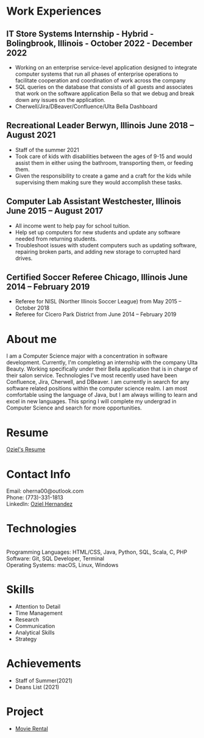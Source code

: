<h1> Work Experiences </h1>
  <h2>IT Store Systems Internship - Hybrid - Bolingbrook, Illinois - October 2022 - December 2022 </h2>
  <p>
    <ul>
      <li>
        Working on an enterprise service-level application designed to integrate computer
        systems that run all phases of enterprise operations to facilitate cooperation
        and coordination of work across the company
      </li>
      <li>
        SQL queries on the database that consists of all guests and associates that work on
        the software application Bella so that we debug and break down any issues on
        the application.
      </li>
      <li>
        Cherwell/Jira/DBeaver/Confluence/Ulta Bella Dashboard
      </li>
    </ul>
  </p>
  <h2>Recreational Leader Berwyn, Illinois June 2018 – August 2021</h2>
  <p>
  <ul>
    <li>
      Staff of the summer 2021
    </li>
    <li>
      Took care of kids with disabilities between the ages of 9-15 and would assist them in
      either using the bathroom, transporting them, or feeding them.
    </li>
    <li>
      Given the responsibility to create a game and a craft for the kids while supervising
      them making sure they would accomplish these tasks.
    </li>
  </ul>
  </p>
  <h2>Computer Lab Assistant Westchester, Illinois June 2015 – August 2017</h2>
  <p>
  <ul>
    <li>
      All income went to help pay for school tuition.
    </li>
    <li>
      Help set up computers for new students and update any software needed from returning
      students.
    </li>
    <li>
      Troubleshoot issues with student computers such as updating software, repairing
      broken parts, and adding new storage to corrupted hard drives.
    </li>
  </ul>
  </p>
  <h2>Certified Soccer Referee Chicago, Illinois June 2014 – February 2019</h2>
  <p>
  <ul>
    <li>
      Referee for NISL (Norther Illinois Soccer League) from May 2015 – October 2018
    </li>
    <li>
      Referee for Cicero Park District from June 2014 – February 2019
    </li>
  </ul>
  </p>
  <h1>About me </h1>
  <p>
    I am a Computer Science major with a concentration in software development. Currently, I'm completing
    an internship with the company Ulta Beauty. Working specifically under their Bella application that is
    in charge of their salon service. Technologies I've most recently used have been Confluence,
    Jira, Cherwell, and DBeaver. I am currently in search for any software related positions within
    the computer science realm. I am most comfortable using the language of Java, but I am always willing
    to learn and excel in new languages. This spring I will complete my undergrad in Computer Science
    and search for more opportunities.
  </p>
  <h1>Resume</h1>
  <a href="/Resume_OzielH.pdf">Oziel's Resume</a>
  <h1>Contact Info</h1>
  <p>
       Email: oherna00@outlook.com
       <br>
       Phone: (773)-331-1813
       <br>
       LinkedIn: <a href="https://www.linkedin.com/in/oziel-hernandez/">Oziel Hernandez</a>
  </p>
  <h1>Technologies</h1>
    <p>
      <br>
        Programming Languages: HTML/CSS, Java, Python, SQL, Scala, C, PHP
      <br>
        Software: Git, SQL Developer, Terminal
      <br>
        Operating Systems: macOS, Linux, Windows
    </p>
  <h1>Skills</h1>
    <p>
      <ul>
        <li>
          Attention to Detail
        </li>
        <li>
          Time Management
        </li>
        <li>
          Research
        </li>
        <li>
          Communication
        </li>
        <li>
          Analytical Skills
        </li>
        <li>
          Strategy
        </li>
      </ul>
    </p>
  <h1>Achievements</h1>
    <p>
      <ul>
        <li>
          Staff of Summer(2021)
        </li>
        <li>
          Deans List (2021)
        </li>
      </ul>
    </p>
   <h1> Project </h1>
    <ul>
      <li>
        <a href="https://github.com/ozziebot/MovieRental">Movie Rental</a>
      </li>
    </ul>
      

<!--
**ozziebot/ozziebot** is a ✨ _special_ ✨ repository because its `README.md` (this file) appears on your GitHub profile.

Here are some ideas to get you started:

- 🔭 I’m currently working on ...
- 🌱 I’m currently learning ...
- 👯 I’m looking to collaborate on ...
- 🤔 I’m looking for help with ...
- 💬 Ask me about ...
- 📫 How to reach me: ...
- 😄 Pronouns: ...
- ⚡ Fun fact: ...
-->
